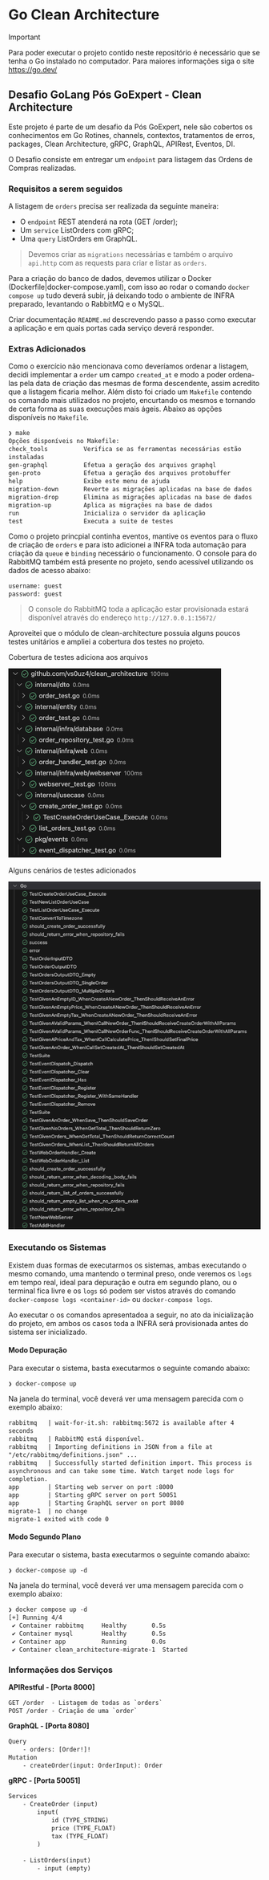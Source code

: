# Go Clean Architecture

> [!IMPORTANT]  
> Para poder executar o projeto contido neste repositório é necessário que se tenha o Go instalado no computador. Para maiores informações siga o site <https://go.dev/>

## Desafio GoLang Pós GoExpert - Clean Architecture

Este projeto é parte de um desafio da Pós GoExpert, nele são cobertos os conhecimentos em Go Rotines, channels, contextos, tratamentos de erros, packages, Clean Architecture, gRPC, GraphQL, APIRest, Eventos, DI.

O Desafio consiste em entregar um `endpoint` para listagem das Ordens de Compras realizadas.

### Requisitos a serem seguidos

A listagem de `orders` precisa ser realizada da seguinte maneira:

* O `endpoint` REST atenderá na rota (GET /order);
* Um `service` ListOrders com gRPC;
* Uma `query` ListOrders em GraphQL.

> Devemos criar as `migrations` necessárias e também o arquivo `api.http` com as requests para criar e listar as `orders`.

Para a criação do banco de dados, devemos utilizar o Docker (Dockerfile|docker-compose.yaml), com isso ao rodar o comando `docker compose up` tudo deverá subir, já deixando todo o ambiente de INFRA preparado, levantando o RabbitMQ e o MySQL.

Criar documentação `README.md` descrevendo passo a passo como executar a aplicação e em quais portas cada serviço deverá responder.

### Extras Adicionados

Como o exercício não mencionava como deveríamos ordenar a listagem, decidi implementar a `order` um campo `created_at` e modo a poder ordena-las pela data de criação das mesmas de forma descendente, assim acredito que a listagem ficaria melhor. Além disto foi criado um `Makefile` contendo os comando mais utilizados no projeto, encurtando os mesmos e tornando de certa forma as suas execuções mais ágeis. Abaixo as opções disponíveis no `Makefile`.

```plaintext
❯ make
Opções disponíveis no Makefile:
check_tools          Verifica se as ferramentas necessárias estão instaladas
gen-graphql          Efetua a geração dos arquivos graphql
gen-proto            Efetua a geração dos arquivos protobuffer
help                 Exibe este menu de ajuda
migration-down       Reverte as migrações aplicadas na base de dados
migration-drop       Elimina as migrações aplicadas na base de dados
migration-up         Aplica as migrações na base de dados
run                  Inicializa o servidor da aplicação
test                 Executa a suite de testes
```

Como o projeto princpial continha eventos, mantive os eventos para o fluxo de criação de `orders` e para isto adicionei a INFRA toda automação para criação da `queue` e `binding` necessário o funcionamento. O console para do RabbitMQ também está presente no projeto, sendo acessível utilizando os dados de acesso abaixo:

```plaintext
username: guest
password: guest
```

> O console do RabbitMQ toda a aplicação estar provisionada estará disponível através do endereço `http://127.0.0.1:15672/`

Aproveitei que o módulo de clean-architecture possuia alguns poucos testes unitários e ampliei a cobertura dos testes no projeto.

Cobertura de testes adiciona aos arquivos

![arquivos com testes adicionados](docs/files_coverage.png)

Alguns cenários de testes adicionados

![cenários de testes adicionados](docs/unit_tests.png)

### Executando os Sistemas

Existem duas formas de executarmos os sistemas, ambas executando o mesmo comando, uma mantendo o terminal preso, onde veremos os `logs` em tempo real, ideal para depuração e outra em segundo plano, ou o terminal fica livre e os `logs` só podem ser vistos através do comando `docker-compose logs <container-id>` ou `docker-compose logs`.

Ao executar o os comandos apresentadoa a seguir, no ato da inicialização do projeto, em ambos os casos toda a INFRA será provisionada antes do sistema ser inicializado.

#### Modo Depuração

Para executar o sistema, basta executarmos o seguinte comando abaixo:

```shell
❯ docker-compose up
```

Na janela do terminal, você deverá ver uma mensagem parecida com o exemplo abaixo:

```shell
rabbitmq   | wait-for-it.sh: rabbitmq:5672 is available after 4 seconds
rabbitmq   | RabbitMQ está disponível.
rabbitmq   | Importing definitions in JSON from a file at "/etc/rabbitmq/definitions.json" ...
rabbitmq   | Successfully started definition import. This process is asynchronous and can take some time. Watch target node logs for completion.
app        | Starting web server on port :8000
app        | Starting gRPC server on port 50051
app        | Starting GraphQL server on port 8080
migrate-1  | no change
migrate-1 exited with code 0
```

#### Modo Segundo Plano

Para executar o sistema, basta executarmos o seguinte comando abaixo:

```shell
❯ docker-compose up -d
```

Na janela do terminal, você deverá ver uma mensagem parecida com o exemplo abaixo:

```shell
❯ docker compose up -d
[+] Running 4/4
 ✔ Container rabbitmq     Healthy       0.5s 
 ✔ Container mysql        Healthy       0.5s 
 ✔ Container app          Running       0.0s 
 ✔ Container clean_architecture-migrate-1  Started   
```

### Informações dos Serviços

**APIRestful - [Porta 8000]**

```plaintext
GET /order  - Listagem de todas as `orders`
POST /order - Criação de uma `order`
```

**GraphQL - [Porta 8080]**

```plaintext
Query
    - orders: [Order!]!
Mutation
    - createOrder(input: OrderInput): Order
```

**gRPC - [Porta 50051]**

```plaintext
Services
    - CreateOrder (input)
        input(
            id (TYPE_STRING)
            price (TYPE_FLOAT)
            tax (TYPE_FLOAT)
        )
    
    - ListOrders(input)
        - input (empty)
```
